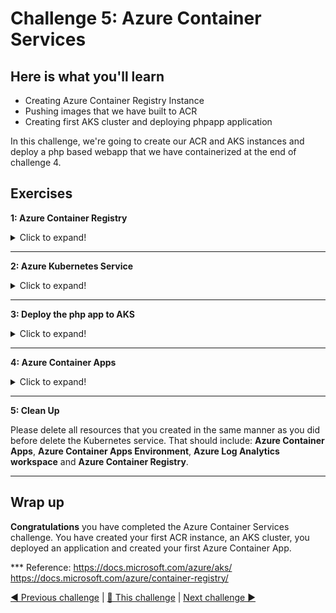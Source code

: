 # Challenge 5: Azure Container Services

## Here is what you'll learn

- Creating Azure Container Registry Instance
- Pushing images that we have built to ACR 
- Creating first AKS cluster and deploying phpapp application

In this challenge, we're going to create our ACR and AKS instances and deploy a php based webapp that we have containerized at the end of challenge 4.

## Exercises

**1: Azure Container Registry**
<details>
  <summary>Click to expand!</summary>

In this first task, we'll create a new [Azure Container Registry (ACR)](https://docs.microsoft.com/en-us/azure/container-registry/container-registry-intro) Instance. Azure Container Registry allows us to build, store, and manage container images and artifacts in a private registry for all types of container deployments. We're going to store 2 images that we've created at the end of the challenge 4. Let's get started. We'll complete this via the [Azure portal](https://docs.microsoft.com/en-us/azure/azure-portal/azure-portal-overview), so let's jump to https://portal.azure.com.
> TIP: You can set the language of your Azure portal navigating via the settings gear to the *Language + region* section. We suggest you set the portal to English since some of the more technical translations are less helpfull.


- Click the hamburger icon on the top left of the screen.
- Click **Create a resource** link.

![Image of where to find the "Create a resource" in the Azure portal](./img/acr1.png)


- Click **Container** on the left menu.
- Continue with the **Container Registry** option (this will most likely look a little different in your Azure portal)


![Image of where to find the "Container Registry" resource in the Azure portal](./img/acr2.png)


- Now we're on the **Create container registry** screen.
- Select the correct subscription. You might also need to create a new [resource group](https://docs.microsoft.com/en-us/azure/azure-resource-manager/management/manage-resource-groups-portal#what-is-a-resource-group) by selecting the **Create New** button and giving it a name. 
- Fill the other values.
  - Registry Name: Type in a unique name
  - Location: Select **North Europe**
  - Availability zones: off
  - SKU: Keep as is. **Standard**
- Click **Review + create**.

![Image of the "Create container registry" screen and where to find the input fields](./img/acr31.png)

- Click **Create** and finalize the ACR creation steps. 

![Image of the "Create container registry validation" screen and where to find the "create" button](./img/acr41.png)

- When done, click the **Go to resource** button and access newly created ACR instance.

![Image of the position of the "Go to resource" button](./img/acr5.png)

- Now it's time to get connection details of our ACR instance.
- Click **Access keys** on the left.
- Enable the **Admin user**.
- Copy the **Login server**, **Username** and **password** values into a text editor. We'll use these later.  

![Image of the position of the "Go to resource" button](./img/acr61.png)

- We have created an ACR instance and it's ready to store our images. Let's turn back to the Terminal and push images that we have created before.
- First, let's get logged out from our current registry. 
Type: 
```shell
$ docker logout
```
Output will be something like:
```shell
Removing login credentials for https://index.docker.io/v1/
```

- It's time log into our newly created ACR instance. Replace *LoginServer* = *acr_login_url*, *Username* and *Password* with the values you copied to a text editor before.

Type: 
```shell
$ docker login acr_login_url -u Username -p Password
```
Output will be something like:
```shell
WARNING! Using --password via the CLI is insecure. Use --password-stdin.
Login Succeeded
```

- We successfully logged in. This means that from now on we can push images to this registry. But to be able to do that, we have to retag the images that we have created at the end of the challenge 4. Simply out, we have to add new tags to them, in this format  ```registry_url/repository_name:tag```. Let's do that.
- First, let's list all the images on the system. 

Type: 
```shell
$ docker image ls
```
Output will be something like:
```shell
REPOSITORY                TAG                 IMAGE ID            CREATED             SIZE
your_dockerhub_id/mysql   v1                  2dfc8038fc98        13 hours ago        448MB
your_dockerhub_id/php     v1                  53959f571f38        13 hours ago        484MB
```
- There should be 2 images that we have created at the end of the challenge 4. They were tagged as your_dockerhub_id/mysql:v1 and your_dockerhub_id/php:v1. We're gonna add new tags to these images. 

Type: 
```shell
$ docker image tag your_dockerhub_id/php:v1 acr_login_url/php:v1
$ docker image tag your_dockerhub_id/mysql:v1 acr_login_url/mysql:v1
```
- Let's list all the images on the system and check these newly added tags.
Type: 
```shell
$ docker image ls
```
Output will be something like:
```shell

REPOSITORY              TAG                 IMAGE ID            CREATED             SIZE
your_dockerhub_id/mysql v1                  2dfc8038fc98        13 hours ago        448MB
your_dockerhub_id/php   v1                  53959f571f38        13 hours ago        484MB
acr_login_url/mysql     v1                  2dfc8038fc98        13 hours ago        448MB
acr_login_url/php       v1                  53959f571f38        13 hours ago        484MB
```

- Now we can push these images to the ACR.

Type: 
```shell
$ docker image push acr_login_url/php:v1
```
Output will be something like:
```shell
The push refers to repository [acr_login_url/php]
ef135f6687e4: Pushed
906d50a6011e: Pushed
74bbc08fe8c6: Pushed
90745e8b7e7b: Pushed
a5fa399e1d62: Pushed
4d03ed8f1ffa: Pushed
b5c4094c6b8e: Pushed
a2631c469b37: Pushed
31a253c57a1c: Pushed
22678990c57c: Pushed
f75b06f87220: Pushed
3ef0156771b5: Pushed
c7ba9188a7f6: Pushed
b325a1cca10d: Pushed
7edde2b8acef: Pushed
65bff11b305b: Pushed
de5ed450c2e9: Pushed
8bf7a47284aa: Pushed
d0f104dc0a1f: Pushed
v1: digest: sha256:3e49eee893ac4eedf9b945a0f1e2bfde431e5862d18bb4d9fbe6e2c87c35e67c size: 4285
```

Type: 
```shell
$ docker image push acr_login_url/mysql:v1
```
Output will be something like:
```shell
The push refers to repository [acr_login_url/mysql]
ce1b5c35832c: Pushed
f6bef35c0067: Pushed
a6ea401b7864: Pushed
94bd7d7999de: Pushed
8df989cb6670: Pushed
f358b00d8ce7: Pushed
ae39983d39c4: Pushed
b55e8d7c5659: Pushed
e8fd11b2289c: Pushed
e9affce9cbe8: Pushed
316393412e04: Pushed
d0f104dc0a1f: Mounted from php
v1: digest: sha256:929ac51065d473c23229f1f85be02b854aaab147d1ebaa018884f1a5ee455b4f size: 2828
```

- Turn back to the Azure portal and confirm that these images were pushed and stored in the ACR. 
- We successfully re-tagged our images and pushed them to newly created ACR. Image part has been completed. 

![](./img/acr11.png)

Please keep the ACR you created. We will use it in the next task.
</details>

***
**2: Azure Kubernetes Service**
<details>
  <summary>Click to expand!</summary>

It's time to create our first AKS cluster.  

- On the portal, find your Resource Group and on the overview screen click **+ Create**. 

![](./img/acr121.png)

- Under the the **Containers** click **Kubernetes Service** and after that hit **Create**.
  > This view might have changed. In that case you can just enter "Kubernetes Service" into the search bar.

<img src="./img/acr13.png">

- Select your subscription and your resource group (this should be prefilled already). 
- Fill in the other values
  - Cluster preset configuration: **Dev/Test($)**
  - Kubernetes cluster name: Type a unique name
  - Region: Select **North Europe**
  - Availability zones: None
  - Kubernetes version: Leave as is
  - API server availability: 99.5%
  - Node size: **Standard B4ms** (this should be selected already. You can also size down to a **Standard B2ms**.)
  - Scale method: leave as is
  - Node count range: leave as is
- Click **Integrations**.

![](./img/acr141.png)

- For Container registry select the ACR instance that we created a few minutes ago.
- Click **Review + create**.

![](./img/acr151.png)

- Click **Create** and wait until it has been successfully created. 
  
![](./img/acr171.png)

<img src="./img/acr18.png">

- Congrats. You have successfully built your first AKS cluster. In the next step we will use this cluster.
</details>

***
**3: Deploy the php app to AKS**
<details>
  <summary>Click to expand!</summary>

Now it's time to deploy our php app to AKS cluster. 

- We're gonna use the [**kubectl**](https://kubernetes.io/docs/reference/generated/kubectl/kubectl-commands) tool to manage our Kubernetes cluster. Kubernetes command-line tool, ```kubectl```, allows us to run commands against Kubernetes clusters. We can use ```kubectl``` to deploy applications, inspect and manage cluster resources, and view logs. You can either install [```kubectl```](https://kubernetes.io/docs/tasks/tools/) in your terminal or you can use **Azure Cloud Shell** where ```kubectl``` is already installed. 
If you are going with the first option, execute the next 3 steps:
- Click **Cloud Shell** icon on the top left right side of the portal screen and open it. 
  ![](./img/acr01.png)
- The first time you open the **Cloud Shell** you might need to create a Storage Account. This will persist data for the shell. Just follow the instructions delivered to you from the portal.
- Once the **Cloud Shell** is up and running you can select between **PowerShell** and **Bash**. Select **Bash** and wait till the shell is up and running. 

When you interact with an AKS cluster using the kubectl, a configuration file is used that defines cluster connection information. This configuration file is typically stored in ~/.kube/config. Multiple clusters can be defined in this kubeconfig file. ```az aks get-credentials``` lets you get access to the credentials for an AKS cluster and merges them into the kubeconfig file. Now we use this command and merge the credentials into our kubeconfig file. Thus we can manage our Kubernetes cluster. 

Type (remember to enter your *resource_group_name* and your *aks_cluster_name*): 
```shell
$ az aks get-credentials --resource-group resource_group_name --name aks_cluster_name
```
Output will be something like:
```shell
Merged "aks_cluster_name" as current context in /home/username/.kube/config
```
- We have merged the config. It's time to check if kubectl works properly. Let's list all the nodes in the cluster. 

Type: 
```shell
$ kubectl get nodes
```
Output will be something like:
```shell
NAME                                STATUS   ROLES   AGE   VERSION
aks-agentpool-10704589-vmss000000   Ready    agent   26m   v1.16.13
aks-agentpool-10704589-vmss000001   Ready    agent   26m   v1.16.13
aks-agentpool-10704589-vmss000002   Ready    agent   26m   v1.16.13
```

- It seems that our cluster is ready. Let's deploy our app. 

<img src="./img/acr19.png">

- There are 2 ways to spin up Kubernetes resources. The imperative method - basically using command line. But there’s an easier and more useful way to do it: The declarative method - creating configuration files using YAML. Most of the things you can deploy to a Cluster in Kubernetes can be described as a YAML file. YAML is a human-readable text-based format that let’s us easily specify configuration-type information by using a combination of maps of name-value pairs and lists of items.
- We have created a YAML file to create 2 deployment and 2 service objects. All the config that is needed to create these objects are defined in this YAML file. But what is a deployment, what is a service? These are the object types that you can create on Kubernetes. Simply, deployment object is our application and service object is an end-point that exposes this application to other services or external users. But all of these are Kubernetes related topics and we won't cover them today. We have a full Kubernetes day, there you can get all the information related to Kubernetes. Today, we're gonna only deploy this application and that's all. 
- So first let's open the YAML file. Go to ```day6/apps/kube``` folder and open ```app.yaml``` on a text editor. 
- There are 2 lines that you have to update here. Go to line 19 and 66 and update the ACR url with your own.
```
19-->image: name_you_chose.azurecr.io/mysql:v1
66-->image: name_you_chose.azurecr.io/php:v1
```
After that, copy whole text and turn back to **Cloud Shell**
- Now type ```code app.deploy``` or ```code app.yaml``` to create a file and open built-in text editor. 
- In the text editor type CTRL-V to paste the text that you copied a few minutes ago. 
- Press CTRL-S to save the changes. Now our yaml file is ready.  


<img src="./img/acr20.png">

- It's finally time to deploy our application. 

Type: 
```shell
$ kubectl apply -f app.yaml # or app.deploy based on your filename. 
```
Output will be something like:
```shell
deployment.apps/mysqldb created
service/mysqldb created
deployment.apps/phpapp created
service/phpapp created
```

- 2 deployments and 2 services have been created. Let's check if pods are running or not.


Type: 
```shell
$ kubectl get pods 
```
Output will be something like:
```shell
NAME                                                       READY   STATUS    RESTARTS   AGE
mysqldb-df67cc945-ctfqg                            1/1     Running   0                  1m
phpapp-df67cc945-s5z6n                             1/1     Running   0                  1m
```
- Type couple of times ```kubectl get pods``` till the statuses turn ```Running```.

<img src="./img/acr21.png">

- Congratulations! We did successfully deploy the application to our AKS cluster. Let's access it and see if it works properly. To be able to do that we have to get the external ip address of the phpapp service. 

Type: 
```shell
$ kubectl get svc
```
Output will be something like:
```shell
NAME                                       TYPE           CLUSTER-IP     EXTERNAL-IP      PORT(S)    AGE
mysqldb                                    ClusterIP      10.0.250.27    <none>           80/TCP     48d
phpapp                                     LoadBalancer   10.0.243.220   51.145.177.190   80/TCP     47d
kubernetes                                 ClusterIP      10.0.0.1       <none>           443/TCP    59d
```
- Copy the external ip address of the phpapp service. 

<img src="./img/acr22.png">

- Open a web browser and visit the site published via the copied ip address. 
- Fill the form and add a new record. If you get **Successfully created**  message when you click add, this means that everything works perfectly. 

<img src="./img/acr23.png">

<img src="./img/acr24.png">

<img src="./img/acr25.png">

When you complete the challenge, please don't forget to delete the resources that you have created. Via the portal, find the resource group that you have created at the beginning of this challenge or used as it was provided to you. Find the **Kubernetes service** that you have created in this resource group select it and press the **Delete** button. You need to confirm your choice
<img src="./img/acr09.png">
</details>

***

**4: Azure Container Apps**
<details>
  <summary>Click to expand!</summary>

For this part we will have a look at the [Azure Container Apps (ACA)](https://docs.microsoft.com/en-us/azure/container-apps/overview). 

- We will use our first docker image for this. So on your local terminal enter ```docker images ls``` to make sure the "username/firstimage:latest" repository is still there.
- Again we will add new tags
```shell
docker image tag your_dockerhub_id/firstimage:latest acr_login_url/firstimage:v1
```
- And than push it to our Azure Container Registry
```shell
docker image push acr_login_url/firstimage:v1
```

- Check in the portal if the image is now in the ACR as you have done in the 2nd task.

- After that, still in the portal, find your Resource Group and on the overview screen click **+ Create**. 

![](./img/acr121.png)

- Under the the **Containers** click **Container App** and after that hit **Create**.
  > This view might have changed. In that case you can just enter "Container App" into the search bar.

- Click **Create**

- Make sure the right Subscription and Resource group are selected on the *Create Container App* screen
- Fill in the other values:
  - Container app name: Type a unique name
  - Region: Select **North Europe**
  - Container Apps Environment: Leave as is

- Click **App settings**. Since we already have images in our Image Registry let's go ahead and use them.

![](./img/acr06.png)

- Make the following settings
  - Use quickstart image: unselect :black_square_button:
  - Name: give the container a name
  - Image source: **Azure Container Registry**
  - Registry: select your ACR --> **something.azurecr.io**
  - Image: **firstimage**
  - Image tag: **v1**
  - Command override: leave empty
  - CPU and Memory: **0.25 CPU cores, 0.5 Gi memory**
  - HTTP Ingress: Enabled :white_check_mark:
  - Ingress traffic: **Accepting traffic from anywhere**
  - Target port: **80**


- Hit **Review + create** and on the Overview screen check if everything is correct and hit **Create**


![](./img/acr07.png)

- This might take a while. If the deployment is ready hit **Go to resource**

- On the Overview screen of your newly created ACA find the **Application Url** and click on it.

![](./img/acr08.png)

**Congrats!!! You have deployed your first image in an Azure Container App.**

</details>

***

**5: Clean Up**

Please delete all resources that you created in the same manner as you did before delete the Kubernetes service.
That should include: **Azure Container Apps**, **Azure Container Apps Environment**, **Azure Log Analytics workspace** and **Azure Container Registry**.

***
## Wrap up

__Congratulations__ you have completed the Azure Container Services challenge. You have created your first ACR instance, an AKS cluster, you deployed an application and created your first Azure Container App. 

*** Reference: https://docs.microsoft.com/azure/aks/ https://docs.microsoft.com/azure/container-registry/

[◀ Previous challenge](./challenge4.md) | [🔼 This challenge](./challenge5.md) | [Next challenge ▶](./challenge6.md)
